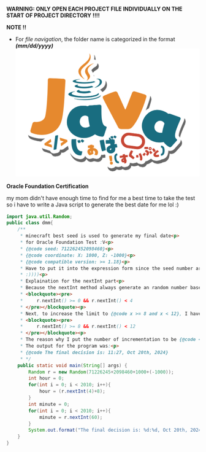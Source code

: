 **WARNING: ONLY OPEN EACH PROJECT FILE INDIVIDUALLY ON THE START OF PROJECT DIRECTORY !!!!**






**NOTE !!**
- For *file navigation*, the folder name is categorized in the format ***(mm/dd/yyyy)***
![](https://github.com/MaiDinhVinh/CS-Java/blob/main/Java.png)

**Oracle Foundation Certification**






my mom didn't have enough time to find for me a best time to take the test
so i have to write a Java script to generate the best date for me lol :)
```java
import java.util.Random;
public class dmm{
    /**
     * minecraft best seed is used to generate my final date<p>
     * for Oracle Foundation Test :V<p>
     * {@code seed: 712262452098460}<p>
     * {@code coordinate: X: 1000, Z: -1000}<p>
     * {@code compatible version: >= 1.18}<p>
     * Have to put it into the expression form since the seed number are too large
     * :))))<p>
     * Explaination for the nextInt part<p>
     * Because the nextInt method always generate an random number based on the seed, i have to limit it, so I limit it to {@code 4}, therefore, we have:
     * <blockquote><pre>
     *     r.nextInt() >= 0 && r.nextInt() < 4
     * </pre></blockquote><p>
     * Next, to increase the limit to {@code x >= 8 and x < 12}, I have to increment the generated number by {@code 8} => increment both side of the equation by 8 => Therefore, I have:<p>
     * <blockquote><pre>
     *     r.nextInt() >= 8 && r.nextInt() < 12
     * </pre></blockquote><p>
     * The reason why I put the number of incrementation to be {@code <= 2010} is because the date that both I and my tutor agreed was Oct, 20th :))))<p>
     * The output for the program was:<p>
     * {@code The final decision is: 11:27, Oct 20th, 2024}
     * */
    public static void main(String[] args) {
        Random r = new Random(71226245+2098460+1000+(-1000));
        int hour = 0;
        for(int i = 0; i < 2010; i++){
            hour = (r.nextInt(4)+8);
        }
        int minute = 0;
        for(int i = 0; i < 2010; i++){
            minute = r.nextInt(60);
        }
        System.out.format("The final decision is: %d:%d, Oct 20th, 2024", hour, minute);
    }
}
```